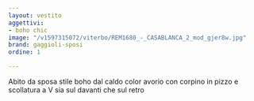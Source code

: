 ```yaml
---
layout: vestito
aggettivi:
- boho chic
image: "/v1597315072/viterbo/REM1680_-_CASABLANCA_2_mod_gjer8w.jpg"
brand: gaggioli-sposi
ordine: 1

---
```

Abito da sposa stile boho dal caldo color avorio con corpino in pizzo e scollatura a V sia sul davanti che sul retro